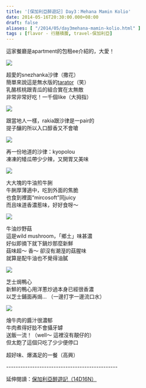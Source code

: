 ```yaml
---
title: '[保加利亞醉遊記] Day3：Mehana Mamin Kolio'
date: 2014-05-16T20:30:00.000+08:00
draft: false
aliases: [ "/2014/05/day3mehana-mamin-kolio.html" ]
tags : [flavor - 行膳積腹, travel-保加利亞]
---
```


這家餐廳是apartment的包租ee介紹的，大愛！  

![](/images/bulgaria3g1.jpg)

超愛的snezhanka沙律（撒花）  
簡單來說這是無水版的[tarator](https://hidie.net/bulgaria2f/)（笑）  
乳酪核桃跟青瓜的組合實在太無敵  
非常非常好吃！一千個like（大拇指）

![](/images/bulgaria3g2.jpg)

跟當地人一樣，rakia跟沙律是一pair的  
提子釀的所以入口醇香又不會嗆

![](/images/bulgaria3g3.jpg)

再一份地道的沙律：kyopolou  
凍凍的矮瓜帶少少辣，又開胃又美味

![](/images/bulgaria3g4.jpg)

大大塊的牛油煎牛脷  
牛脷厚薄適中，吃到外面的焦脆  
也食到裡面“mircosoft”同juicy  
而且味道香濃惹味，好好食呀～

![](/images/bulgaria3g5.jpg)

牛油炒野菇  
這是wild mushroom，「鄉土」味甚濃  
好似即摘下就下鍋炒那麼新鮮  
菇味超～ 香～ 卻沒有潮溼的菇腥味  
就算是配牛油也不覺得油膩

![](/images/bulgaria3g6.jpg)

芝士焗鴨心  
新鮮的鴨心用洋蔥炒過本身已經很香濃  
以芝士鋪面再焗... （一邊打字一邊流口水）

![](/images/bulgaria3g7.jpg)

燴牛肉的醬汁很濃郁  
牛肉煮得好腍不會攝牙罅  
送飯一流！（well～ 這裡沒有靚仔的）  
但太飽了這個只吃了少少便停口

  

超好味、爆滿足的一餐（高興）  
  
\-----------------------------------------------  
  
延伸閱讀：[保加利亞醉遊記（14D16N）](https://hidie.net/bulgaria14d16n/)
